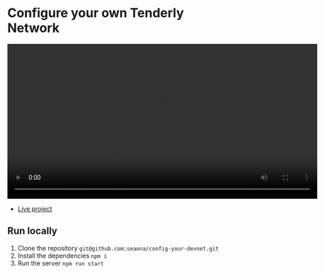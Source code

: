 # Configure your own Tenderly Network

<video width="700" controls>
  <source src="./src/static/devnet-seeder.mp4" type="video/mp4">
</video>

- [Live project](https://devnet-config.onrender.com)

## Run locally
1. Clone the repository
`git@github.com:seaona/config-your-devnet.git`
2. Install the dependencies
`npm i`
3. Run the server
`npm run start`
